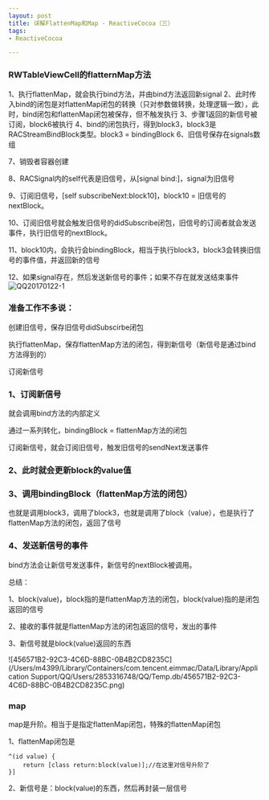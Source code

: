 ```yaml
---
layout: post
title: 详解FlattenMap和Map - ReactiveCocoa（三）
tags: 
- ReactiveCocoa

---
```


### RWTableViewCell的flatternMap方法

 1、执行flattenMap，就会执行bind方法，并由bind方法返回新signal
2、此时传入bind的闭包是对flattenMap闭包的转换（只对参数做转换，处理逻辑一致），此时，bind闭包和flattenMap闭包被保存，但不触发执行
3、步骤1返回的新信号被订阅，block6被执行
4、bind的闭包执行，得到block3，block3是RACStreamBindBlock类型。block3 = bindingBlock
6、旧信号保存在signals数组

7、销毁者容器创建

8、RACSignal内的self代表是旧信号，从[signal bind:]，signal为旧信号

9、订阅旧信号，[self subscribeNext:block10]，block10 = 旧信号的nextBlock。

10、订阅旧信号就会触发旧信号的didSubscribe闭包，旧信号的订阅者就会发送事件，执行旧信号的nextBlock。

11、block10内，会执行会bindingBlock，相当于执行block3，block3会转换旧信号的事件值，并返回新的信号

12、如果signal存在，然后发送新信号的事件；如果不存在就发送结束事件![QQ20170122-1](/Users/m4399/Pictures/com.tencent.ScreenCaptureEIM/QQ20170122-1.png)

### 准备工作不多说：

创建旧信号，保存旧信号didSubscirbe闭包

执行flattenMap，保存flattenMap方法的闭包，得到新信号（新信号是通过bind方法得到的）

订阅新信号

### 1、订阅新信号

就会调用bind方法的内部定义

通过一系列转化，bindingBlock = flattenMap方法的闭包

订阅新信号，就会订阅旧信号，触发旧信号的sendNext发送事件

### 2、此时就会更新block的value值



### 3、调用bindingBlock（flattenMap方法的闭包）

也就是调用block3，调用了block3，也就是调用了block（value），也是执行了flattenMap方法的闭包，返回了信号

### 4、发送新信号的事件

bind方法会让新信号发送事件，新信号的nextBlock被调用。

总结：

1、block(value)，block指的是flattenMap方法的闭包，block(value)指的是闭包返回的信号

2、接收的事件就是flattenMap方法的闭包返回的信号，发出的事件

3、新信号就是block(value)返回的东西

 ![456571B2-92C3-4C6D-88BC-0B4B2CD8235C](/Users/m4399/Library/Containers/com.tencent.eimmac/Data/Library/Application Support/QQ/Users/2853316748/QQ/Temp.db/456571B2-92C3-4C6D-88BC-0B4B2CD8235C.png)

### map

map是升阶。相当于是指定flattenMap闭包，特殊的flattenMap闭包

1、flattenMap闭包是

	^(id value) {	
		return [class return:block(value)];//在这里对信号升阶了
	}]
2、新信号是：block(value)的东西，然后再封装一层信号
